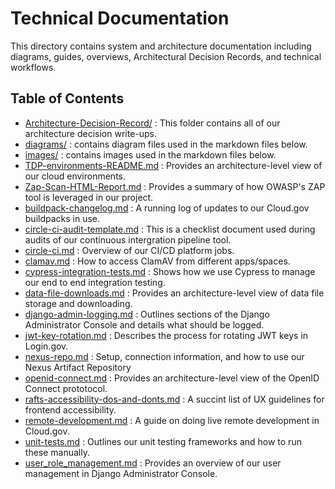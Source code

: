 # Technical Documentation 

This directory contains system and architecture documentation including diagrams, guides, overviews, Architectural Decision Records, and technical workflows.

## Table of Contents 

- [Architecture-Decision-Record/](./Architecture-Decision-Record) : This folder contains all of our architecture decision write-ups.
- [diagrams/](./diagrams) : contains diagram files used in the markdown files below.
- [images/](./images) : contains images used in the markdown files below.
- [TDP-environments-README.md](./TDP-environments-README.md) : Provides an architecture-level view of our cloud environments.
- [Zap-Scan-HTML-Report.md](./Zap-Scan-HTML-Report.md) : Provides a summary of how OWASP's ZAP tool is leveraged in our project.
- [buildpack-changelog.md](./buildpack-changelog.md) : A running log of updates to our Cloud.gov buildpacks in use.
- [circle-ci-audit-template.md](./circle-ci-audit-template.md) : This is a checklist document used during audits of our continuous intergration pipeline tool.
- [circle-ci.md](./circle-ci.md) : Overview of our CI/CD platform jobs.
- [clamav.md](./clamav.md) : How to access ClamAV from different apps/spaces.
- [cypress-integration-tests.md](./cypress-integration-tests.md) : Shows how we use Cypress to manage our end to end integration testing.
- [data-file-downloads.md](./data-file-downloads.md) : Provides an architecture-level view of data file storage and downloading.
- [django-admin-logging.md](./django-admin-logging.md) : Outlines sections of the Django Administrator Console and details what should be logged.
- [jwt-key-rotation.md](./jwt-key-rotation.md) : Describes the process for rotating JWT keys in Login.gov.
- [nexus-repo.md](./nexus-repo.md) : Setup, connection information, and how to use our Nexus Artifact Repository
- [openid-connect.md](./openid-connect.md) : Provides an architecture-level view of the OpenID Connect prototocol.
- [rafts-accessibility-dos-and-donts.md](./rafts-accessibility-dos-and-donts.md) : A succint list of UX guidelines for frontend accessibility.
- [remote-development.md](./remote-development.md) : A guide on doing live remote development in Cloud.gov.
- [unit-tests.md](./unit-tests.md) : Outlines our unit testing frameworks and how to run these manually.
- [user_role_management.md](./user_role_management.md) : Provides an overview of our user management in Django Administrator Console.
